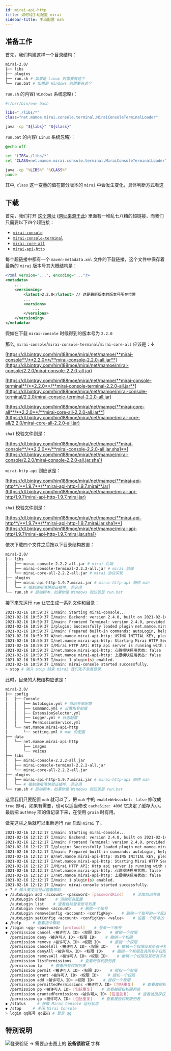 ```yaml
---
id: mirai-api-http
title: 如何纯手动配置 mirai
sidebar-title: 手动配置 mah
---
```


## 准备工作

首先，我们构建这样一个目录结构：

```bash
mirai-2.0/
├── libs
├── plugins
├── run.sh # 如果是 Linux 则需要有这个
└── run.bat # 如果是 Windows 则需要有这个
```

`run.sh` 的内容( `Windows` 系统忽略)：
```bash
#!/usr/bin/env bash

libs="./libs/*"
class="net.mamoe.mirai.console.terminal.MiraiConsoleTerminalLoader"

java -cp "${libs}" "${class}"
```

`run.bat` 的内容( `Linux` 系统忽略)：

```bat
@echo off

set "LIBS=./libs/*"
set "CLASS=net.mamoe.mirai.console.terminal.MiraiConsoleTerminalLoader"

java -cp "%LIBS%" "%CLASS%"
pause
```

其中, `class` 这一变量的值在部分版本的 `mirai` 中会发生变化，具体判断方式看这

## 下载

首先，我们打开 [这个网址](https://dl.bintray.com/him188moe/mirai/net/mamoe/) ([网址来源于此](https://github.com/mamoe/mirai-console/blob/master/docs/Run.md#%E4%BB%8E-jcenter-%E4%B8%8B%E8%BD%BD%E6%A8%A1%E5%9D%97)) 里面有一堆乱七八糟的超链接，而我们只需要以下四个超链接：

- [`mirai-console`](https://dl.bintray.com/him188moe/mirai/net/mamoe/mirai-console/)
- [`mirai-console-terminal`](https://dl.bintray.com/him188moe/mirai/net/mamoe/mirai-console-terminal/)
- [`mirai-core-all`](https://dl.bintray.com/him188moe/mirai/net/mamoe/mirai-core-all/)
- [`mirai-api-http`](https://dl.bintray.com/him188moe/mirai/net/mamoe/mirai-api-http/)

每个超链接中都有一个 `maven-metadata.xml` 文件的下载链接，这个文件中保存着最新的 `mirai` 版本号其大概结构是：

```xml
<?xml version="...", encoding="..."?>
<metadata>
    ...
    <versioning>
        <latest>2.2.0</latest> // 这是最新版本的版本号所在位置
        ...
        <versions>
            ...
        </versions>
    </versioning>
</metadata>
```

假如在下载 `mirai-console` 时候得到的版本号为 `2.2.0`

那么, `mirai-console`/`mirai-console-terminal`/`mirai-core-all` 应该是：↓

[https://dl.bintray.com/him188moe/mirai/net/mamoe/**mirai-console**/**2.2.0**/**mirai-console-2.2.0-all.jar**](https://dl.bintray.com/him188moe/mirai/net/mamoe/mirai-console/2.2.0/mirai-console-2.2.0-all.jar)

[https://dl.bintray.com/him188moe/mirai/net/mamoe/**mirai-console-terminal**/**2.2.0**/**mirai-console-terminal-2.2.0-all.jar**](https://dl.bintray.com/him188moe/mirai/net/mamoe/mirai-console-terminal/2.2.0/mirai-console-terminal-2.2.0-all.jar)

[https://dl.bintray.com/him188moe/mirai/net/mamoe/**mirai-core-all**/**2.2.0**/**mirai-core-all-2.2.0-all.jar**](https://dl.bintray.com/him188moe/mirai/net/mamoe/mirai-core-all/2.2.0/mirai-core-all-2.2.0-all.jar)

`sha1` 校验文件则是：

[https://dl.bintray.com/him188moe/mirai/net/mamoe/**mirai-console**/**2.2.0**/**mirai-console-2.2.0-all.jar.sha1**](https://dl.bintray.com/him188moe/mirai/net/mamoe/mirai-console/2.2.0/mirai-console-2.2.0-all.jar.sha1)

`mirai-http-api` 则应该是：

[https://dl.bintray.com/him188moe/mirai/net/mamoe/**mirai-api-http**/**1.9.7**/**mirai-api-http-1.9.7.mirai**.jar](https://dl.bintray.com/him188moe/mirai/net/mamoe/mirai-api-http/1.9.7/mirai-api-http-1.9.7.mirai.jar)

`sha1` 校验文件则是：

[https://dl.bintray.com/him188moe/mirai/net/mamoe/**mirai-api-http**/**1.9.7**/**mirai-api-http-1.9.7.mirai.jar.sha1**](https://dl.bintray.com/him188moe/mirai/net/mamoe/mirai-api-http/1.9.7/mirai-api-http-1.9.7.mirai.jar.sha1)

依次下载四个文件之后按以下目录结构放置：

```bash
mirai-2.0/
├── libs
│   ├── mirai-console-2.2.2-all.jar # mirai 后端
│   ├── mirai-console-terminal-2.2.2-all.jar # mirai 前端
│   └── mirai-core-all-2.2.2-all.jar # mirai 协议实现
├── plugins
│   ├── mirai-api-http-1.9.7.mirai.jar # mirai-http-api 简称 mah
│   └── # 强制使用滑块验证插件, 非必须
└── run.sh # 启动脚本，如果你是 Windows 则应该是 run.bat
```

接下来先运行 `run` 让它生成一系列文件和目录：

```bash
2021-02-16 10:59:37 I/main: Starting mirai-console...
2021-02-16 10:59:37 I/main: Backend: version 2.4.0, built on 2021-02-14 21:51:02.
2021-02-16 10:59:37 I/main: Frontend Terminal: version 2.4.0, provided by Mamoe Technologies
2021-02-16 10:59:37 I/plugin: Successfully loaded plugin net.mamoe.mirai-api-http
2021-02-16 10:59:37 I/main: Prepared built-in commands: autoLogin, help, login, permission, status, stop
2021-02-16 10:59:37 W/net.mamoe.mirai-api-http: USING INITIAL KEY, please edit the key
2021-02-16 10:59:37 I/net.mamoe.mirai-api-http: Starting Mirai HTTP Server in 0.0.0.0:8080
2021-02-16 10:59:37 I/Mirai HTTP API: Http api server is running with authKey: INITKEYUMaPT7Zs
2021-02-16 10:59:37 I/net.mamoe.mirai-api-http: 心跳模块启用状态: false
2021-02-16 10:59:37 I/net.mamoe.mirai-api-http: 上报模块启用状态: false
2021-02-16 10:59:37 I/main: 1 plugin(s) enabled.
2021-02-16 10:59:37 I/main: mirai-console started successfully.
> stop # 输入 stop 结束 mirai 我们先不急着登录
```

此时，目录的大概结构应该是：
```bash
mirai-2.0/
├── config
│   ├── Console
│   │   ├── AutoLogin.yml # 自动登录配置
│   │   ├── Command.yml # 设置指令前缀
│   │   ├── ExtensionSelector.yml
│   │   ├── Logger.yml # 日志配置
│   │   └── PermissionService.yml
│   └── net.mamoe.mirai-api-http
│       └── setting.yml # mah 的配置
├── data
│   └── net.mamoe.mirai-api-http
│       ├── images
│       └── voices
├── libs
│   ├── mirai-console-2.2.2-all.jar
│   ├── mirai-console-terminal-2.2.2-all.jar
│   └── mirai-core-all-2.2.2-all.jar
├── plugins
│   ├── mirai-api-http-1.9.7.mirai.jar # mirai-http-api 简称 mah
│   └── # 强制使用滑块验证插件, 非必须
└── run.sh # 启动脚本，如果你是 Windows 则应该是 run.bat
```

这里我们只要配置 `mah` 就可以了，把 `mah` 中的 `enableWebsocket: false` 修改成 `true` 即可，如果有需要，也可以适当修改 `cacheSize: 4096` 它决定了缓存大小。最后把 `authKey` 项的值记录下来，在使用 `graia` 时有用。

做完这些之后就可以重新运行 `run` 启动 `mirai` 了。

```bash
2021-02-16 12:12:17 I/main: Starting mirai-console...
2021-02-16 12:12:17 I/main: Backend: version 2.4.0, built on 2021-02-14 21:51:02.
2021-02-16 12:12:17 I/main: Frontend Terminal: version 2.4.0, provided by Mamoe Technologies
2021-02-16 12:12:17 I/plugin: Successfully loaded plugin net.mamoe.mirai-api-http
2021-02-16 12:12:17 I/main: Prepared built-in commands: autoLogin, help, login, permission, status, stop
2021-02-16 12:12:17 W/net.mamoe.mirai-api-http: USING INITIAL KEY, please edit the key
2021-02-16 12:12:17 I/net.mamoe.mirai-api-http: Starting Mirai HTTP Server in 0.0.0.0:8080 # mah 的 端口 与 ip
2021-02-16 12:12:17 I/Mirai HTTP API: Http api server is running with authKey: INITKEYUMaPT7Zs # 这里也有 mah 的 authKey
2021-02-16 12:12:17 I/net.mamoe.mirai-api-http: 心跳模块启用状态: false
2021-02-16 12:12:17 I/net.mamoe.mirai-api-http: 上报模块启用状态: false
2021-02-16 12:12:17 I/main: 1 plugin(s) enabled.
2021-02-16 12:12:17 I/main: mirai-console started successfully.
> ? # 输入英文问号以查看帮助
◆ /autoLogin add <account> <password> [passwordKind]    # 添加自动登录
  /autoLogin clear    # 清除所有配置
  /autoLogin list    # 查看自动登录账号列表
  /autoLogin remove <account>    # 删除一个账号
  /autoLogin removeConfig <account> <configKey>    # 删除一个账号的一个配置项
  /autoLogin setConfig <account> <configKey> <value>    # 设置一个账号的一个配置项
◆ /help     # 查看指令帮助
◆ /login <qq> <password> [protocol]    # 登录一个账号
◆ /permission cancel <被许可人 ID> <权限 ID>    # 撤销一个权限
  /permission deny <被许可人 ID> <权限 ID>    # 撤销一个权限
  /permission remove <被许可人 ID> <权限 ID>    # 撤销一个权限
  /permission cancelAll <被许可人 ID> <权限 ID>    # 撤销一个权限及其所有子权限
  /permission denyAll <被许可人 ID> <权限 ID>    # 撤销一个权限及其所有子权限
  /permission removeAll <被许可人 ID> <权限 ID>    # 撤销一个权限及其所有子权限
  /permission listPermissions    # 查看所有权限列表
  /permission lp    # 查看所有权限列表
  /permission permit <被许可人 ID> <权限 ID>    # 授权一个权限
  /permission grant <被许可人 ID> <权限 ID>    # 授权一个权限
  /permission add <被许可人 ID> <权限 ID>    # 授权一个权限
  /permission permittedPermissions <被许可人 ID> [包括重复]    # 查看被授权权限列表
  /permission pp <被许可人 ID> [包括重复]    # 查看被授权权限列表
  /permission grantedPermissions <被许可人 ID> [包括重复]    # 查看被授权权限列表
  /permission gp <被许可人 ID> [包括重复]    # 查看被授权权限列表
◆ /status     # 获取 Mirai Console 运行状态
◆ /stop     # 关闭 Mirai Console
> login qq账号 qq密码 # 登录 qq
```

## 特别说明
![登录验证](/img/Snipaste_2021-02-16_12-17-40.png) → 需要点击图上的 **设备锁验证** 字样

